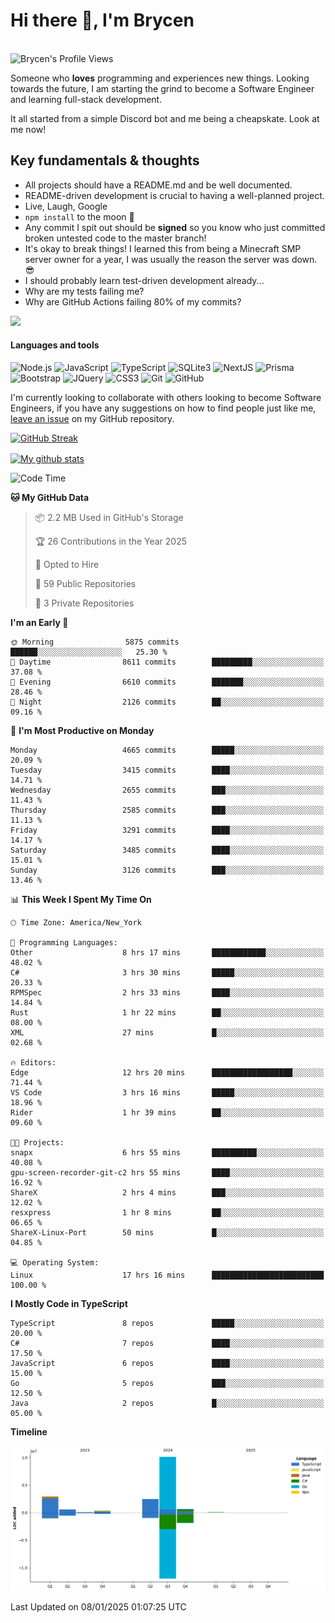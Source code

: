 # Hi there 👋, I'm Brycen

<br>
<img src="https://komarev.com/ghpvc/?username=BrycensRanch" alt="Brycen's Profile Views" />

Someone who **loves** programming and experiences new things. Looking towards the future, I am starting the grind to become a Software Engineer and learning full-stack development.

It all started from a simple Discord bot and me being a cheapskate. Look at me now!

## Key fundamentals & thoughts

- All projects should have a README.md and be well documented.
- README-driven development is crucial to having a well-planned project.
- Live, Laugh, Google
- `npm install` to the moon 🚀
- Any commit I spit out should be **signed** so you know who just committed broken untested code to the master branch!
- It's okay to break things! I learned this from being a Minecraft SMP server owner for a year, I was usually the reason the server was down. 😎
- I should probably learn test-driven development already...
- Why are my tests failing me?
- Why are GitHub Actions failing 80% of my commits? 

<img src="https://res.cloudinary.com/practicaldev/image/fetch/s--OoBLh7-Q--/c_limit%2Cf_auto%2Cfl_progressive%2Cq_auto%2Cw_880/https://cdn-images-1.medium.com/max/1614/1%2A8BlqJ8lNVZzuRjAg1mZ50w.png" height="400"/>

<h4>Languages and tools</h4>
<p>
  <img src="https://img.shields.io/badge/node.js%20-%2343853D.svg?&style=for-the-badge&logo=node.js&logoColor=white" alt="Node.js" />
  <img src="https://img.shields.io/badge/javascript%20-%23323330.svg?&style=for-the-badge&logo=javascript&logoColor=%23F7DF1E" alt="JavaScript" />
  <img src="https://img.shields.io/badge/typescript%20-%23323330.svg?&style=for-the-badge&logo=typescript&logoColor=#3467eb" alt="TypeScript" />
  <img src="https://img.shields.io/badge/sqlite3%20-%23323330.svg?&style=for-the-badge&logo=sqlite&logoColor=#3467eb" alt="SQLite3" />
  <img src="https://img.shields.io/badge/Next.JS%20-%23323330.svg?&style=for-the-badge&logo=next.js&logoColor=#3467eb" alt="NextJS" />
  <img src="https://img.shields.io/badge/Prisma%20-%23323330.svg?&style=for-the-badge&logo=prisma&logoColor=#3467eb" alt="Prisma" />
  <img src="https://img.shields.io/badge/bootstrap%20-%23323330.svg?&style=for-the-badge&logo=bootstrap" alt="Bootstrap" />
  <img src="https://img.shields.io/badge/jquery%20-%23323330.svg?&style=for-the-badge&logo=jquery" alt="JQuery" />
  <img src="https://img.shields.io/badge/css3%20-%23323330.svg?&style=for-the-badge&logo=css3" alt="CSS3" />
  <img src="https://img.shields.io/badge/git%20-%23323330.svg?&style=for-the-badge&logo=git" alt="Git" />
  <img src="https://img.shields.io/badge/github%20-%23323330.svg?&style=for-the-badge&logo=github" alt="GitHub" />
</p>

 I'm currently looking to collaborate with others looking to become Software Engineers, if you have any suggestions on how to find people just like me, [leave an issue](https://github.com/BrycensRanch/BrycensRanch/issues/new) on my GitHub repository.
 
 <p><a href="https://git.io/streak-stats"><img src="https://streak-stats.demolab.com?refreshcache2&user=BrycensRanch&amp;theme=dark&amp;hide_border=true&amp;fire=EB5454&amp;ring=0CEB19" alt="GitHub Streak"></a></p>

<a href="https://github.com/anuraghazra/github-readme-stats">
  <img align="center" src="https://github-readme-stats.anuraghazra1.vercel.app/api?username=BrycensRanch&show_icons=true&line_height=27&include_all_commits=true" alt="My github stats" />
</a>

<!--START_SECTION:waka-->
![Code Time](http://img.shields.io/badge/Code%20Time-1%2C459%20hrs%2030%20mins-blue)

**🐱 My GitHub Data** 

> 📦 2.2 MB Used in GitHub's Storage 
 > 
> 🏆 26 Contributions in the Year 2025
 > 
> 💼 Opted to Hire
 > 
> 📜 59 Public Repositories 
 > 
> 🔑 3 Private Repositories 
 > 
**I'm an Early 🐤** 

```text
🌞 Morning                5875 commits        ██████░░░░░░░░░░░░░░░░░░░   25.30 % 
🌆 Daytime                8611 commits        █████████░░░░░░░░░░░░░░░░   37.08 % 
🌃 Evening                6610 commits        ███████░░░░░░░░░░░░░░░░░░   28.46 % 
🌙 Night                  2126 commits        ██░░░░░░░░░░░░░░░░░░░░░░░   09.16 % 
```
📅 **I'm Most Productive on Monday** 

```text
Monday                   4665 commits        █████░░░░░░░░░░░░░░░░░░░░   20.09 % 
Tuesday                  3415 commits        ████░░░░░░░░░░░░░░░░░░░░░   14.71 % 
Wednesday                2655 commits        ███░░░░░░░░░░░░░░░░░░░░░░   11.43 % 
Thursday                 2585 commits        ███░░░░░░░░░░░░░░░░░░░░░░   11.13 % 
Friday                   3291 commits        ████░░░░░░░░░░░░░░░░░░░░░   14.17 % 
Saturday                 3485 commits        ████░░░░░░░░░░░░░░░░░░░░░   15.01 % 
Sunday                   3126 commits        ███░░░░░░░░░░░░░░░░░░░░░░   13.46 % 
```


📊 **This Week I Spent My Time On** 

```text
🕑︎ Time Zone: America/New_York

💬 Programming Languages: 
Other                    8 hrs 17 mins       ████████████░░░░░░░░░░░░░   48.02 % 
C#                       3 hrs 30 mins       █████░░░░░░░░░░░░░░░░░░░░   20.33 % 
RPMSpec                  2 hrs 33 mins       ████░░░░░░░░░░░░░░░░░░░░░   14.84 % 
Rust                     1 hr 22 mins        ██░░░░░░░░░░░░░░░░░░░░░░░   08.00 % 
XML                      27 mins             █░░░░░░░░░░░░░░░░░░░░░░░░   02.68 % 

🔥 Editors: 
Edge                     12 hrs 20 mins      ██████████████████░░░░░░░   71.44 % 
VS Code                  3 hrs 16 mins       █████░░░░░░░░░░░░░░░░░░░░   18.96 % 
Rider                    1 hr 39 mins        ██░░░░░░░░░░░░░░░░░░░░░░░   09.60 % 

🐱‍💻 Projects: 
snapx                    6 hrs 55 mins       ██████████░░░░░░░░░░░░░░░   40.08 % 
gpu-screen-recorder-git-c2 hrs 55 mins       ████░░░░░░░░░░░░░░░░░░░░░   16.92 % 
ShareX                   2 hrs 4 mins        ███░░░░░░░░░░░░░░░░░░░░░░   12.02 % 
resxpress                1 hr 8 mins         ██░░░░░░░░░░░░░░░░░░░░░░░   06.65 % 
ShareX-Linux-Port        50 mins             █░░░░░░░░░░░░░░░░░░░░░░░░   04.85 % 

💻 Operating System: 
Linux                    17 hrs 16 mins      █████████████████████████   100.00 % 
```

**I Mostly Code in TypeScript** 

```text
TypeScript               8 repos             █████░░░░░░░░░░░░░░░░░░░░   20.00 % 
C#                       7 repos             ████░░░░░░░░░░░░░░░░░░░░░   17.50 % 
JavaScript               6 repos             ████░░░░░░░░░░░░░░░░░░░░░   15.00 % 
Go                       5 repos             ███░░░░░░░░░░░░░░░░░░░░░░   12.50 % 
Java                     2 repos             █░░░░░░░░░░░░░░░░░░░░░░░░   05.00 % 
```



**Timeline**

![Lines of Code chart](https://raw.githubusercontent.com/BrycensRanch/BrycensRanch/main/assets/bar_graph.png)


 Last Updated on 08/01/2025 01:07:25 UTC
<!--END_SECTION:waka-->

<!--
**BrycensRanch/BrycensRanch** is a ✨ _special_ ✨ repository because its `README.md` (this file) appears on your GitHub profile.

Here are some ideas to get you started:

- 🔭 I’m currently working on ...
- 🌱 I’m currently learning ...
- 👯 I’m looking to collaborate on ...
- 🤔 I’m looking for help with ...
- 💬 Ask me about ...
- 📫 How to reach me: ...
- 😄 Pronouns: ...
- ⚡ Fun fact: ...
-->
